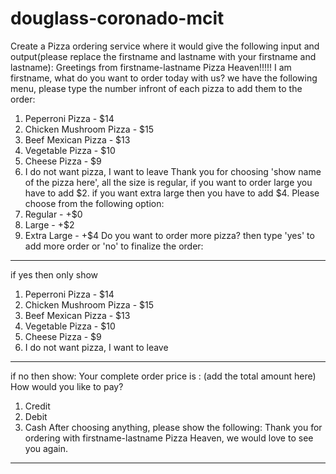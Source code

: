 # douglass-coronado-mcit

Create a Pizza ordering service where it would give the following input and
output(please replace the firstname and lastname with your firstname and
lastname):
Greetings from firstname-lastname Pizza Heaven!!!!!
I am firstname, what do you want to order today with us? we have the
following menu, please type the number infront of each pizza to add them to
the order:
1. Peperroni Pizza - $14
2. Chicken Mushroom Pizza - $15
3. Beef Mexican Pizza - $13
4. Vegetable Pizza - $10
5. Cheese Pizza - $9
6. I do not want pizza, I want to leave
Thank you for choosing 'show name of the pizza here', all the size is regular, if
you want to order large you have to add $2. if you want extra large then you
have to add $4.
Please choose from the following option:
1. Regular - +$0
2. Large - +$2
3. Extra Large - +$4
Do you want to order more pizza? then type 'yes' to add more order or 'no' to
finalize the order:
-----------------------------------------------------------------------------------------------
if yes then only show
1. Peperroni Pizza - $14
2. Chicken Mushroom Pizza - $15
3. Beef Mexican Pizza - $13
4. Vegetable Pizza - $10
5. Cheese Pizza - $9
6. I do not want pizza, I want to leave
-----------------------------------------------------------------------------------------------
if no then show:
Your complete order price is : (add the total amount here)
How would you like to pay?
1. Credit
2. Debit
3. Cash
After choosing anything, please show the following:
Thank you for ordering with firstname-lastname Pizza Heaven, we would love to see you again.
--------------------------------------------------------------------------------------------
